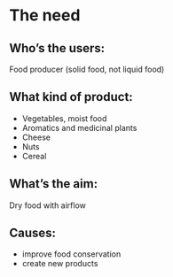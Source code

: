 # The need

## Who’s the users:
Food producer (solid food, not liquid food)

## What kind of product: 
- Vegetables, moist food
- Aromatics and medicinal plants
- Cheese
- Nuts
- Cereal

## What’s the aim: 
Dry food with airflow

## Causes: 
- improve food conservation
- create new products
